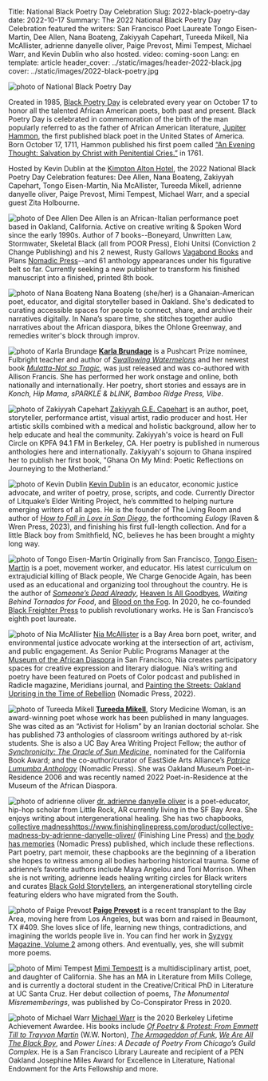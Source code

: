 Title: National Black Poetry Day Celebration
Slug: 2022-black-poetry-day
date: 2022-10-17
Summary: The 2022 National Black Poetry Day Celebration featured the writers: San Francisco Poet Laureate Tongo Eisen-Martin, Dee Allen, Nana Boateng, Zakiyyah Capehart, Tureeda Mikell, Nia McAllister, adrienne danyelle oliver, Paige Prevost, Mimi Tempest, Michael Warr, and Kevin Dublin who also hosted.
video: coming-soon
Lang: en
template: article
header_cover: ../static/images/header-2022-black.jpg
cover: ../static/images/2022-black-poetry.jpg

![photo of National Black Poetry Day](../static/images/2022-black-poetry.jpg)

Created in 1985, [Black Poetry Day](https://www.nationaldaystoday.com/black-poetry-day/) is celebrated every year on October 17 to honor all the talented African American poets, both past and present. Black Poetry Day is celebrated in commemoration of the birth of the man popularly referred to as the father of African American literature, [Jupiter Hammon](https://poets.org/poet/jupiter-hammon), the first published black poet in the United States of America. Born October 17, 1711, Hammon published his first poem called [“An Evening Thought: Salvation by Christ with Penitential Cries.”](https://www.poetryfoundation.org/poems/52545/an-evening-thought-salvation-by-christ-with-penetential-cries) in 1761.

Hosted by Kevin Dublin at the [Kimpton Alton Hotel](https://www.altonhotelsf.com/), the 2022 National Black Poetry Day Celebration features: Dee Allen, Nana Boateng, Zakiyyah Capehart, Tongo Eisen-Martin, Nia McAllister, Tureeda Mikell, adrienne danyelle oliver, Paige Prevost, Mimi Tempest, Michael Warr, and a special guest Zita Holbourne.

![photo of Dee Allen](../static/images/dee-allen.jpg)
Dee Allen is an African-Italian performance poet based in Oakland, California. Active on creative writing & Spoken Word since the early 1990s. Author of 7 books--Boneyard, Unwritten Law, Stormwater, Skeletal Black (all from POOR Press), Elohi Unitsi (Conviction 2 Change Publishing) and his 2 newest, Rusty Gallows [Vagabond Books](https://www.vagabondbooks.net/2021/10/rusty-gallows.html) and Plans [Nomadic Press](https://nomadic-press.squarespace.com/store/plans)--and 61 anthology appearances under his figurative belt so far. Currently seeking a new publisher to transform his finished manuscript into a finished, printed 8th book.

![photo of Nana Boateng](../static/images/nana-boateng.jpg)
Nana Boateng (she/her) is a Ghanaian-American poet, educator, and digital storyteller based in Oakland. She's dedicated to curating accessible spaces for people to connect, share, and archive their narratives digitally. In Nana’s spare time, she stitches together audio narratives about the African diaspora, bikes the Ohlone Greenway, and remedies writer's block through improv.

![photo of Karla Brundage](../static/images/karla-brundage.jpg)
[**Karla Brundage**](https://www.karlabrundage.com/) is a Pushcart Prize nominee, Fulbright teacher and author of [*Swallowing Watermelons*](https://www.karlabrundage.com/shop/swallowing-watermelons) and her newest book [*Mulatta-Not so Tragic*](https://www.spdbooks.org/Products/9781737418405/mulatta--not-so-tragic.aspx), was just released and was co-authored with Allison Francis. She has performed her work onstage and online, both nationally and internationally. Her poetry, short stories and essays are in *Konch, Hip Mama, sPARKLE & bLINK, Bamboo Ridge Press, Vibe*.
 
![photo of Zakiyyah Capehart](../static/images/zakiyyah-capehart.jpg) 
[Zakiyyah G.E. Capehart](https://bookshop.org/p/books/ghana-on-my-mind-poetic-reflections-on-journeying-to-the-motherland-zakiyyah-g-e-capehart/16820117) is an author, poet, storyteller, performance artist, visual artist, radio producer and host. Her artistic skills combined with a medical and holistic background, allow her to help educate and heal the community. Zakiyyah's voice is heard on Full Circle on KPFA 94.1 FM in Berkeley, CA. Her poetry is published in numerous anthologies here and internationally. Zakiyyah's sojourn to Ghana inspired her to publish her first book, "Ghana On My Mind: Poetic Reflections on Journeying to the Motherland.” 
 
![photo of Kevin Dublin](../static/images/kevin.jpg)
[Kevin Dublin](https://kevindublin.com/) is an educator, economic justice advocate, and writer of poetry, prose, scripts, and code. Currently Director of Litquake’s Elder Writing Project, he’s committed to helping nurture emerging writers of all ages. He is the founder of The Living Room and author of *[How to Fall in Love in San Diego](https://www.finishinglinepress.com/product/how-to-fall-in-love-in-san-diego/)*, the forthcoming *Eulogy* (Raven & Wren Press, 2023), and finishing his first full-length collection. And for a little Black boy from Smithfield, NC, believes he has been brought a mighty long way.

 
![photo of Tongo Eisen-Martin](../static/images/tongo-eisen-martin.jpg)
Originally from San Francisco, [Tongo Eisen-Martin](https://www.instagram.com/_tongogara_/) is a poet, movement worker, and educator. His latest curriculum on extrajudicial killing of Black people, We Charge Genocide Again, has been used as an educational and organizing tool throughout the country. He is the author of [*Someone’s Dead Already*](https://www.spdbooks.org/Products/9780988610835/someones-dead-already.aspx), [Heaven Is All Goodbyes](https://citylights.com/poetry-published-by-city-lights/heaven-is-all-goodbyespocket-poets-61/), *Waiting Behind Tornados for Food*, and [Blood on the Fog](https://citylights.com/poetry-published-by-city-lights/blood-on-the-fog/). In 2020, he co-founded [Black Freighter Press](https://www.blackfreighterpress.com/) to publish revolutionary works. He is San Francisco’s eighth poet laureate.
 
![photo of Nia McAllister](../static/images/nia-mcallister.jpg)
[Nia McAllister](https://www.niamcallister.com/) is a Bay Area born poet, writer, and environmental justice advocate working at the intersection of art, activism, and public engagement. As Senior Public Programs Manager at the [Museum of the African Diaspora](https://www.moadsf.org/) in San Francisco, Nia creates participatory spaces for creative expression and literary dialogue. Nia’s writing and poetry have been featured on Poets of Color podcast and published in Radicle magazine, Meridians journal, and [Painting the Streets: Oakland Uprising in the Time of Rebellion](https://www.nomadicpress.org/store/p/paintingthestreets) (Nomadic Press, 2022).

![photo of Tureeda Mikell](../static/images/tureeda-mikell.jpg)
[**Tureeda Mikell**](https://www.instagram.com/storymedicinewoman/?hl=en), Story Medicine Woman, is an award-winning poet whose work has been published in many languages. She was cited as an “Activist for Holism” by an Iranian doctorial scholar. She has published 73 anthologies of classroom writings authored by at-risk students. She is also a UC Bay Area Writing Project Fellow; the author of [*Synchronicity: The Oracle of Sun Medicine*](https://www.nomadicpress.org/store/p/synchronicity), nominated for the California Book Award; and the co-author/curator of EastSide Arts Alliance’s [*Patrice Lumumba Anthology*](https://www.nomadicpress.org/store/p/patricelumumba) (Nomadic Press). She was Oakland Museum Poet-in-Residence 2006 and was recently named 2022 Poet-in-Residence at the Museum of the African Diaspora.
 
![photo of adrienne oliver](../static/images/adrienne-oliver.jpg)
[dr. adrienne danyelle oliver](www.adriennedanyelle.com) is a poet-educator, hip-hop scholar from Little Rock, AR currently living in the SF Bay Area. She enjoys writing about intergenerational healing. She has two chapbooks, [collective madness]()https://www.finishinglinepress.com/product/collective-madness-by-adrienne-danyelle-oliver/ (Finishing Line Press) and [the body has memories](https://www.nomadicpress.org/store/p/thebodyhasmemories) (Nomadic Press) published, which include these reflections. Part poetry, part memoir, these chapbooks are the beginning of a liberation she hopes to witness among all bodies harboring historical trauma. Some of adrienne’s favorite authors include Maya Angelou and Toni Morrison. When she is not writing, adrienne leads healing writing circles for Black writers and curates [Black Gold Storytellers](https://blackgoldstorytellers.com/), an intergenerational storytelling circle featuring elders who have migrated from the South.

![photo of Paige Prevost](../static/images/paige-prevost.jpg)
[**Paige Prevost**](https://wtpaige.net/) is a recent transplant to the Bay Area, moving here from Los Angeles, but was born and raised in Beaumont, TX #409. She loves slice of life, learning new things, contradictions, and imagining the worlds people live in. You can find her work in [Syzygy Magazine, Volume 2](https://www.blurb.com/b/11234101-syzygy-vol-2) among others. And eventually, yes, she will submit more poems.

![photo of Mimi Tempest](../static/images/mimi-tempestt.jpg)
[Mimi Tempestt](https://linktr.ee/mimitempestt) is a multidisciplinary artist, poet, and daughter of California. She has an MA in Literature from Mills College, and is currently a doctoral student in the Creative/Critical PhD in Literature at UC Santa Cruz. Her debut collection of poems, *The Monumental Misrememberings*, was published by Co-Conspirator Press in 2020.

![photo of Michael Warr](../static/images/michael-warr.jpg)
[Michael Warr](https://michaelwarr-creativework.tumblr.com/) is the 2020 Berkeley Lifetime Achievement Awardee. His books include [*Of Poetry & Protest: From Emmett Till to Trayvon Martin*](https://wwnorton.com/books/9780393352733) (W.W. Norton), [*The Armageddon of Funk*](https://nupress.northwestern.edu/9781882688425/the-armageddon-of-funk/), [*We Are All The Black Boy*](https://bookshop.org/p/books/we-are-all-the-black-boy-michael-warr/12439843?ean=9780962428715), and *Power Lines: A Decade of Poetry From Chicago’s Guild Complex*. He is a San Francisco Library Laureate and recipient of a PEN Oakland Josephine Miles Award for Excellence in Literature, National Endowment for the Arts Fellowship and more.

